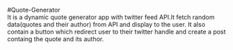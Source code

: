 #Quote-Generator
<br>
It is a dynamic quote generator app with twitter feed API.It fetch random data(quotes and their author) from API and display to the user. It also contain a button which redirect user to their twitter handle and create a post containg the quote and its author.